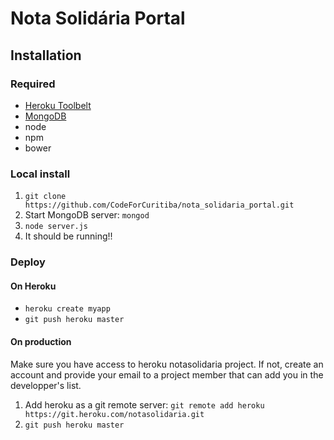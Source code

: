 # Nota Solidária Portal

## Installation

### Required

 - [Heroku Toolbelt](https://devcenter.heroku.com/articles/heroku-command#installing-the-heroku-cli)
 - [MongoDB](https://docs.mongodb.com/manual/installation/)
 - node 
 - npm 
 - bower

### Local install

 1. `git clone https://github.com/CodeForCuritiba/nota_solidaria_portal.git`
 2. Start MongoDB server: `mongod`
 3. `node server.js`
 4. It should be running!!

### Deploy

#### On Heroku

 - `heroku create myapp`
 - `git push heroku master`

#### On production
 
 Make sure you have access to heroku notasolidaria project. If not, create an account and provide your email to a project member that can add you in the developper's list.

 1. Add heroku as a git remote server: `git remote add heroku https://git.heroku.com/notasolidaria.git`
 2. `git push heroku master`

